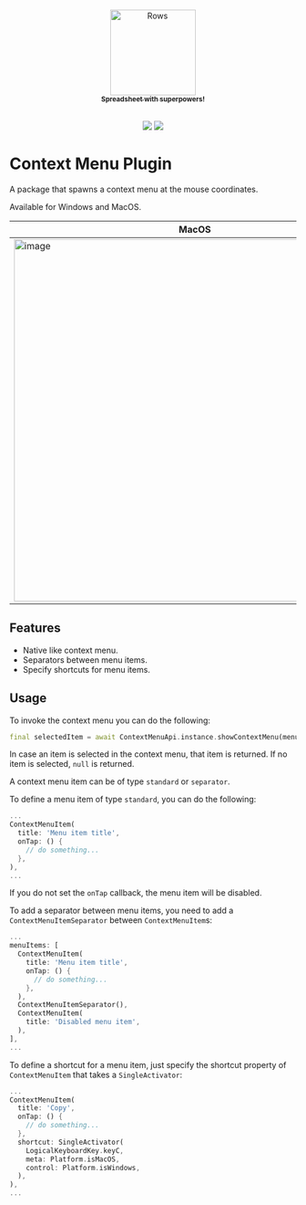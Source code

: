 <p align="center">
  <a href="https://rows.com">
  <br />
  <img src="https://rows.com/media/logo.svg" alt="Rows" width="150"/>
  <br />
    <sub><strong>Spreadsheet with superpowers!</strong></sub>
  <br />
  <br />
  </a>
</p>

<p align="center">
  <a title="Pub" href="https://pub.dev/packages/context_menu_plugin" ><img src="https://img.shields.io/pub/v/context_menu_plugin.svg?style=popout" /></a>
  <a title="Rows lint" href="https://pub.dev/packages/rows_lint" ><img src="https://img.shields.io/badge/Styled%20by-Rows-754F6C?style=popout" /></a>
</p>

# Context Menu Plugin

A package that spawns a context menu at the mouse coordinates.

Available for Windows and MacOS.

| MacOS  |  Windows  |
| ------------------- | ------------------- |
| <img width="635" alt="image" src="https://user-images.githubusercontent.com/36768712/165944234-0fc461b7-cb7a-4cd7-b645-90bad01acb3f.png"> | ![image](https://user-images.githubusercontent.com/36768712/165943821-591d9813-4182-4397-894a-867d2c70e783.png) |

## Features

- Native like context menu.
- Separators between menu items.
- Specify shortcuts for menu items.

## Usage

To invoke the context menu you can do the following:

```dart
final selectedItem = await ContextMenuApi.instance.showContextMenu(menuItems: [...]);
```

In case an item is selected in the context menu, that item is returned. If no item is selected, `null` is returned.

A context menu item can be of type `standard` or `separator`. 

To define a menu item of type `standard`, you can do the following:

```dart
...
ContextMenuItem(
  title: 'Menu item title',
  onTap: () {
    // do something...
  },
),
...
```

If you do not set the `onTap` callback, the menu item will be disabled.

To add a separator between menu items, you need to add a `ContextMenuItemSeparator` between `ContextMenuItem`s:

```dart
...
menuItems: [
  ContextMenuItem(
    title: 'Menu item title',
    onTap: () {
      // do something...
    },
  ),
  ContextMenuItemSeparator(),
  ContextMenuItem(
    title: 'Disabled menu item',
  ),
],
...
```

To define a shortcut for a menu item, just specify the shortcut property of `ContextMenuItem` that takes a `SingleActivator`:

```dart
...
ContextMenuItem(
  title: 'Copy',
  onTap: () {
    // do something...
  },
  shortcut: SingleActivator(
    LogicalKeyboardKey.keyC,
    meta: Platform.isMacOS,
    control: Platform.isWindows,
  ),
),
...
```
